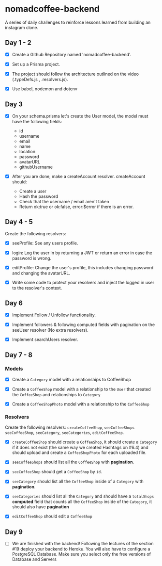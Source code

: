 # nomadcoffee-backend

A series of daily challenges to reinforce lessons learned from building an instagram clone.

## Day 1 - 2

- [x] Create a Github Repository named 'nomadcoffee-backend'.

- [x] Set up a Prisma project.

- [x] The project should follow the architecture outlined on the video (.typeDefs.js , .resolvers.js).

- [x] Use babel, nodemon and dotenv

## Day 3

- [x] On your schema.prisma let's create the User model, the model must have the following fields:

  - id
  - username
  - email
  - name
  - location
  - password
  - avatarURL
  - githubUsername

- [x] After you are done, make a createAccount resolver. createAccount should:

  - Create a user
  - Hash the password
  - Check that the username / email aren't taken
  - Return ok:true or ok:false, error:$error if there is an error.

## Day 4 - 5

Create the following resolvers:

- [x] seeProfile: See any users profile.

- [x] login: Log the user in by returning a JWT or return an error in case the password is wrong.

- [x] editProfile: Change the user's profile, this includes changing password and changing the avatarURL.

- [x] Write some code to protect your resolvers and inject the logged in user to the resolver's context.

## Day 6

- [x] Implement Follow / Unfollow functionality.

- [x] Implement followers & following computed fields with pagination on the seeUser resolver (No extra resolvers).

- [x] Implement searchUsers resolver.

## Day 7 - 8

### Models

- [x] Create a `Category` model with a relationships to CoffeeShop

- [x] Create a `CoffeeShop` model with a relationship to the `User` that created the `CoffeeShop` and relationships to `Category`

- [x] Create a `CoffeeShopPhoto` model with a relationship to the `CoffeeShop`

### Resolvers

Create the following resolvers: `createCoffeeShop`, `seeCoffeeShops` `seeCoffeeShop`, `seeCategory`, `seeCategories`, `editCoffeeShop`.

- [x] `createCoffeeShop` should create a `CoffeeShop`, it should create a `Category` if it does not exist (the same way we created Hashtags on #6.4) and should upload and create a `CoffeeShopPhoto` for each uploaded file.

- [x] `seeCoffeeShops` should list all the `CoffeeShop` with **pagination**.

- [x] `seeCoffeeShop` should get a `CoffeeShop` by `id`.

- [x] `seeCategory` should list all the `CoffeeShop` inside of a `Category` with **pagination**.

- [x] `seeCategories` should list all the `Category` and should have a `totalShops` **computed** field that counts all the `CoffeeShop` inside of the `Category`, it should also have **pagination**

- [x] `editCoffeeShop` should edit a `CoffeeShop`

## Day 9

- [ ] We are finished with the backend! Following the lectures of the section #19 deploy your backend to Heroku. You will also have to configure a PostgreSQL Database. Make sure you select only the free versions of Database and Servers
